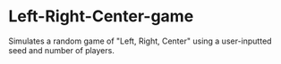 # Left-Right-Center-game
Simulates a random game of "Left, Right, Center" using a user-inputted seed and number of players.
